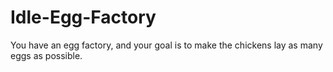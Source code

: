 # Idle-Egg-Factory
You have an egg factory, and your goal is to make the chickens lay as many eggs as possible.
